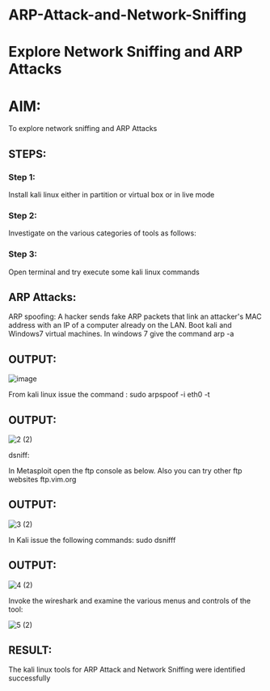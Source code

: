# ARP-Attack-and-Network-Sniffing
# Explore Network Sniffing and ARP Attacks

# AIM:

To explore network sniffing and ARP Attacks

## STEPS:

### Step 1:

Install kali linux either in partition or virtual box or in live mode

### Step 2:

Investigate on the various categories of tools as follows:


### Step 3:
Open terminal and try execute some kali linux commands

## ARP Attacks:  
ARP spoofing: A hacker sends fake ARP packets that link an attacker's MAC address with an IP of a computer already on the LAN. 
Boot kali and Windows7 virtual machines.
In windows 7 give the command arp -a
## OUTPUT:

![image](https://github.com/lalitchandran/ARP-Attack-and-Network-Sniffing/assets/137707725/85e92ac3-9feb-4997-81d6-7dbb4632cc70)


From kali linux issue the command :
sudo arpspoof -i eth0 -t <target system> <gateway>
## OUTPUT:

![2 (2)](https://github.com/praveenst13/ARP-Attack-and-Network-Sniffing/assets/118787793/a70b28b6-7f35-43b5-92d7-840f43f1bf82)

 dsniff:






In Metasploit open the ftp console as below. Also you can try other ftp websites ftp.vim.org
## OUTPUT:



![3 (2)](https://github.com/praveenst13/ARP-Attack-and-Network-Sniffing/assets/118787793/e985ae01-13fa-42f1-8155-94b04deddecb)

In Kali issue the following commands:
sudo dsnifff
## OUTPUT:

![4 (2)](https://github.com/praveenst13/ARP-Attack-and-Network-Sniffing/assets/118787793/b683d8ad-117e-44c7-b03c-bdd0b0f7e4c0)


Invoke the wireshark and examine the various menus  and controls of the tool:

![5 (2)](https://github.com/praveenst13/ARP-Attack-and-Network-Sniffing/assets/118787793/e9461986-63fa-4577-8c66-ccb63a3c56bf)

## RESULT:
The kali linux tools for ARP Attack and Network Sniffing were identified successfully
